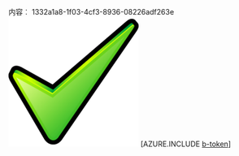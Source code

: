 内容︰ 1332a1a8-1f03-4cf3-8936-08226adf263e![图像](d97cd894-1421-42ea-bd90-a53367b5f5e2.png)
[AZURE.INCLUDE [b-token](dfab76ac-1e27-4bc8-9d5c-2633e6beb654.md)]

